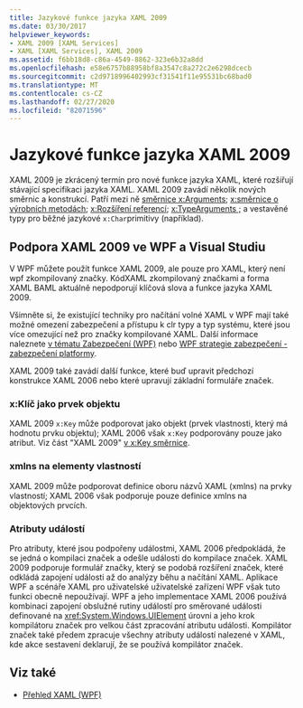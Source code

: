 ```yaml
---
title: Jazykové funkce jazyka XAML 2009
ms.date: 03/30/2017
helpviewer_keywords:
- XAML 2009 [XAML Services]
- XAML [XAML Services], XAML 2009
ms.assetid: f6bb18d8-c86a-4549-8862-323e6b32a8dd
ms.openlocfilehash: e58e6757b88958bf8a3547c8a272c2e6298dcecb
ms.sourcegitcommit: c2d9718996402993cf31541f11e95531bc68bad0
ms.translationtype: MT
ms.contentlocale: cs-CZ
ms.lasthandoff: 02/27/2020
ms.locfileid: "82071596"
---
```

# <a name="xaml-2009-language-features"></a>Jazykové funkce jazyka XAML 2009
XAML 2009 je zkrácený termín pro nové funkce jazyka XAML, které rozšiřují stávající specifikaci jazyka XAML. XAML 2009 zavádí několik nových směrnic a konstrukcí. Patří mezi ně [směrnice x:Arguments](xarguments-directive.md); [x:směrnice o výrobních metodách](xfactorymethod-directive.md); [x:Rozšíření referencí](xreference-markup-extension.md); [x:TypeArguments ;](xtypearguments-directive.md) a vestavěné typy pro běžné jazykové `x:Char`primitivy (například).

## <a name="xaml-2009-support-in-wpf-and-visual-studio"></a>Podpora XAML 2009 ve WPF a Visual Studiu

V WPF můžete použít funkce XAML 2009, ale pouze pro XAML, který není wpf zkompilovaný značky. KódXAML zkompilovaný značkami a forma XAML BAML aktuálně nepodporují klíčová slova a funkce jazyka XAML 2009.

Všimněte si, že existující techniky pro načítání volné XAML v WPF mají také možné omezení zabezpečení a přístupu k clr typy a typ systému, které jsou více omezující než pro značky kompilované XAML. Další informace naleznete [v tématu Zabezpečení (WPF)](../../framework/wpf/security-wpf.md) nebo [WPF strategie zabezpečení - zabezpečení platformy](../../framework/wpf/wpf-security-strategy-platform-security.md).

XAML 2009 také zavádí další funkce, které buď upravit předchozí konstrukce XAML 2006 nebo které upravují základní formuláře značek.

### <a name="xkey-as-an-object-element"></a>x:Klíč jako prvek objektu

XAML 2009 `x:Key` může podporovat jako objekt (prvek vlastnosti, který má hodnotu prvku objektu); XAML 2006 však `x:Key` podporovány pouze jako atribut. Viz část "XAML 2009" [v x:Key směrnice](xkey-directive.md).

### <a name="xmlns-on-property-elements"></a>xmlns na elementy vlastností

XAML 2009 může podporovat definice oboru názvů XAML (xmlns) na prvky vlastností; XAML 2006 však podporuje pouze definice xmlns na objektových prvcích.

### <a name="event-attributes"></a>Atributy událostí

Pro atributy, které jsou podpořeny událostmi, XAML 2006 předpokládá, že se jedná o kompilaci značek a odešle události do kompilace značek. XAML 2009 podporuje formulář značky, který se podobá rozšíření značek, které odkládá zapojení události až do analýzy běhu a načítání XAML. Aplikace WPF a scénáře XAML pro uživatelské uživatelské zařízení WPF však tuto funkci obecně nepoužívají. WPF a jeho implementace XAML 2006 používá kombinaci zapojení obslužné rutiny událostí pro směrované události definované na <xref:System.Windows.UIElement> úrovni a jeho krok kompilátoru značek pro velkou část zpracování atributu události. Kompilátor značek také předem zpracuje všechny atributy událostí nalezené v XAML, kde akce sestavení deklarují, že se používá kompilátor značek.

## <a name="see-also"></a>Viz také

- [Přehled XAML (WPF)](../fundamentals/xaml.md)
